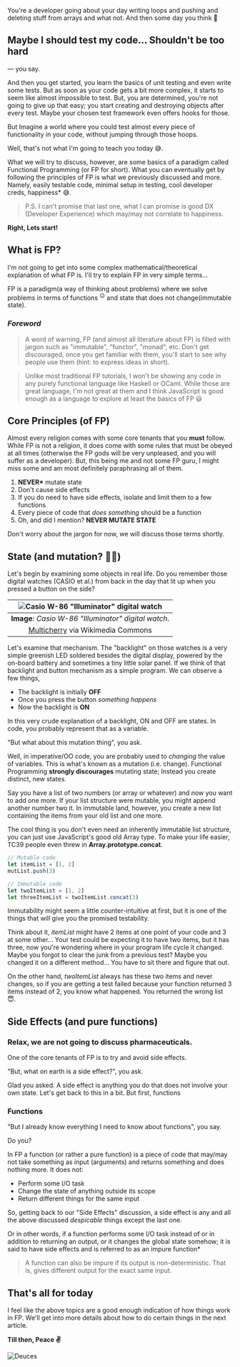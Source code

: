 You're a developer going about your day writing loops and pushing and deleting stuff from arrays and what not. And then some day you think 🤔

## Maybe I should test my code... Shouldn't be too hard

— you say.

And then you get started, you learn the basics of unit testing and even write some tests. But as soon as your code gets a bit more complex, it starts to seem like almost impossible to test. But, you are determined, you're not going to give up that easy; you start creating and destroying objects after every test. Maybe your chosen test framework even offers hooks for those.

But Imagine a world where you could test almost every piece of functionality in your code, without jumping through those hoops.

Well, that's not what I'm going to teach you today 😅.

What we will try to discuss, however, are some basics of a paradigm called Functional Programming (or FP for short). What you can eventually get by following the principles of FP is what we previously discussed and more. Namely, easily testable code, minimal setup in testing, cool developer creds, happiness\* 😅.

> P.S. I can't promise that last one, what I can promise is good DX (Developer Experience) which may/may not correlate to happiness.

**Right, Lets start!**

## What is FP?

I'm not going to get into some complex mathematical/theoretical explanation of what FP is. I'll try to explain FP in very simple terms...

FP is a paradigm(a way of thinking about problems) where we solve problems in terms of functions <sup>😉</sup> and state that does not change(immutable state).

### _Foreword_

> A word of warning, FP (and almost all literature about FP) is filled with jargon such as "immutable", "functor", "monad", etc. Don't get discouraged, once you get familiar with them, you'll start to see why people use them (hint: to express ideas in short).

> Unlike most traditional FP tutorials, I won't be showing any code in any purely functional language like Haskell or OCaml. While those are great language, I'm not great at them and I think JavaScript is good enough as a language to explore at least the basics of FP 😃

## Core Principles (of FP)

Almost every religion comes with some core tenants that you **must** follow. While FP is not a religion, it does come with some rules that must be obeyed at all times (otherwise the FP gods will be very unpleased, and you will suffer as a developer). But, this being me and not some FP guru, I might miss some and am most definitely paraphrasing all of them.

1. **NEVER\*** mutate state
2. Don't cause side effects
3. If you do need to have side effects, isolate and limit them to a few functions
4. Every piece of code that _does something_ should be a function
5. Oh, and did I mention? **NEVER MUTATE STATE**

Don't worry about the jargon for now, we will discuss those terms shortly.

## State (and mutation? 🤷‍♀️)

Let's begin by examining some objects in real life. Do you remember those digital watches (CASIO et al.) from back in the day that lit up when you pressed a button on the side?

|                        ![Casio W-86 "Illuminator" digital watch](/images/2d2cecbb109c538689e71394efe2d804_480x480.jpg)                        |
| :-------------------------------------------------------------------------------------------------------------------------------------------: |
|                                             **Image**: _Casio W-86 "Illuminator" digital watch_.                                              |
| [Multicherry](<https://commons.wikimedia.org/wiki/File:Casio_W-86_digital_watch_electroluminescent_backlight_(ii).jpg>) via Wikimedia Commons |

Let's examine that mechanism. The "backlight" on those watches is a very simple greenish LED soldered besides the digital display, powered by the on-board battery and sometimes a tiny little solar panel. If we think of that backlight and button mechanism as a simple program. We can observe a few things,

- The backlight is initially **OFF**
- Once you press the button _something happens_
- Now the backlight is **ON**

In this very crude explanation of a backlight, ON and OFF are states. In code, you probably represent that as a variable.

"But what about this mutation thing", you ask.

Well, in imperative/OO code, you are probably used to _changing_ the value of variables. This is what's known as a mutation (i.e. change). Functional Programming **strongly discourages** mutating state; Instead you create distinct, new states.

Say you have a list of two numbers (or array or whatever) and now you want to add one more. If your list structure were mutable, you might append another number two it. In immutable land, however, you create a new list containing the items from your old list and one more.

The cool thing is you don't even need an inherently immutable list structure, you can just use JavaScript's good old Array type. To make your life easier, TC39 people even threw in **Array.prototype.concat**.

```javascript
// Mutable code
let itemList = [1, 2]
mutList.push(3)

// Immutable code
let twoItemList = [1, 2]
let threeItemList = twoItemList.concat(3)
```

Immutability might seem a little counter-intuitive at first, but it is one of the things that will give you the promised testability.

Think about it, _itemList_ might have 2 items at one point of your code and 3 at some other... Your test could be expecting it to have two items, but it has three, now you're wondering where in your program life cycle it changed. Maybe you forgot to clear the junk from a previous test? Maybe you changed it on a different method... You have to sit there and figure that out.

On the other hand, _twoItemList_ always has these two items and never changes, so if you are getting a test failed because your function returned 3 items instead of 2, you know what happened. You returned the wrong list ​😇.​

## Side Effects (and pure functions)

### Relax, we are not going to discuss pharmaceuticals.

One of the core tenants of FP is to try and avoid side effects.

"But, what on earth is a side effect?", you ask.

Glad you asked. A side effect is anything you do that does not involve your own state. Let's get back to this in a bit. But first, functions

### Functions

"But I already know everything I need to know about functions", you say.

Do you?

In FP a function (or rather a pure function) is a piece of code that may/may not take something as input (arguments) and returns something and does nothing more. It does not:

- Perform some I/O task
- Change the state of anything outside its scope
- Return different things for the same input

So, getting back to our "Side Effects" discussion, a side effect is any and all the above discussed _despicable_ things except the last one.

Or in other words, if a function performs some I/O task instead of or in addition to returning an output, or it changes the global state somehow; it is said to have side effects and is referred to as an impure function\*

> A function can also be impure if its output is non-deterministic. That is, gives different output for the exact same input.

## That's all for today

I feel like the above topics are a good enough indication of how things work in FP. We'll get into more details about how to do certain things in the next article.

**Till then, Peace ✌️**

![Deuces](/images/679493a2b51cda300edb28d7d078267a_500x281.gif)
